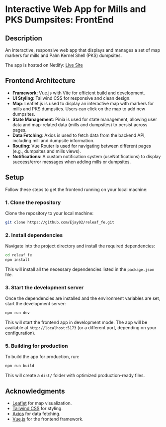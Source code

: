 # Interactive Web App for Mills and PKS Dumpsites: FrontEnd

## Description
An interactive, responsive web app that displays and manages a set of map markers for mills and Palm Kernel Shell (PKS) dumpsites.

The app is hosted on Netlify: [Live Site](https://releaf-demo.netlify.app)


 ## Frontend Architecture
- **Framework**: Vue.js with Vite for efficient build and development.
- **UI Styling**: Tailwind CSS for responsive and clean design.
- **Map**: Leaflet.js is used to display an interactive map with markers for mills and PKS dumpsites. Users can click on the map to add new dumpsites.
- **State Management**: Pinia is used for state management, allowing user data and map-related data (mills and dumpsites) to persist across pages.
- **Data Fetching**: Axios is used to fetch data from the backend API, including mill and dumpsite information.
- **Routing**: Vue Router is used for navigating between different pages (e.g., dumpsites and mills views).
- **Notifications**: A custom notification system (useNotifications) to display success/error messages when adding mills or dumpsites.


## Setup

Follow these steps to get the frontend running on your local machine:

### 1. Clone the repository

Clone the repository to your local machine:

```bash
git clone https://github.com/Ejay02/releaf_fe.git
```

### 2. Install dependencies

Navigate into the project directory and install the required dependencies:

```bash
cd releaf_fe
npm install
```

This will install all the necessary dependencies listed in the `package.json` file.

### 3. Start the development server

Once the dependencies are installed and the environment variables are set, start the development server:

```bash
npm run dev
```

This will start the frontend app in development mode. The app will be available at `http://localhost:5173` (or a different port, depending on your configuration).

### 5. Building for production

To build the app for production, run:

```bash
npm run build
```

This will create a `dist/` folder with optimized production-ready files.

## Acknowledgments

- [Leaflet](https://leafletjs.com/) for map visualization.
- [Tailwind CSS](https://tailwindcss.com/) for styling.
- [Axios](https://axios-http.com/) for data fetching.
- [Vue.js](https://vuejs.org/) for the frontend framework.
